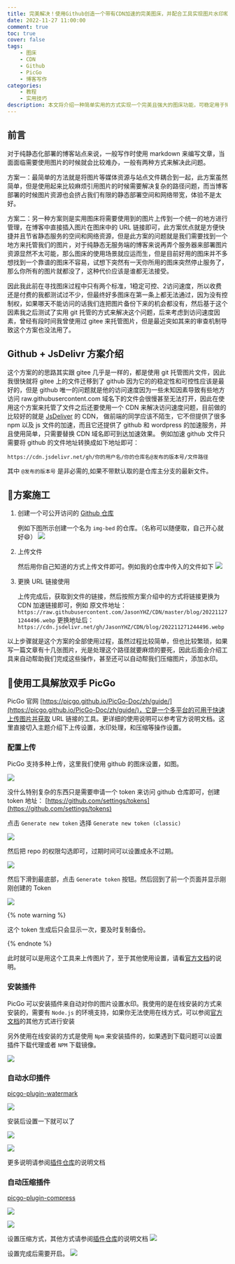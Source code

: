 ```yaml
---
title: 完美解决！使用Github创造一个带有CDN加速的完美图床，并配合工具实现图片水印和压缩
date: 2022-11-27 11:00:00
comment: true
toc: true
cover: false
tags:
    - 图床
    - CDN
    - Github
    - PicGo
    - 博客写作
categories:
    - 教程
    - 实用技巧
description: 本文将介绍一种简单实用的方式实现一个完美且强大的图床功能，可稳定用于博客写作等需求，并且针对博客场景还会介绍工具实现自动水印和图片压缩功能。
---
```


## 前言

对于纯静态化部署的博客站点来说，一般写作时使用 markdown 来编写文章，当面面临需要使用图片的时候就会比较难办，一般有两种方式来解决此问题。

方案一：最简单的方法就是将图片等媒体资源与站点文件耦合到一起，此方案虽然简单，但是使用起来比较麻烦引用图片的时候需要解决复杂的路径问题，而当博客部署的时候图片资源也会挤占我们有限的静态部署空间和网络带宽，体验不是太好。

方案二：另一种方案则是实用图床将需要使用到的图片上传到一个统一的地方进行管理，在博客中直接插入图片在图床中的 URL 链接即可，此方案优点就是方便快捷并且节省静态服务的空间和网络资源，但是此方案的问题就是我们需要找到一个地方来托管我们的图片，对于纯静态无服务端的博客来说再弄个服务器来部署图片资源显然不太可能，那么图床的使用场景就应运而生，但是目前好用的图床并不多想找到一个靠谱的图床不容易，试想下突然有一天你所用的图床突然停止服务了，那么你所有的图片就都没了，这种代价应该是谁都无法接受。

因此我此前在寻找图床过程中只有两个标准，1稳定可控、2访问速度，所以收费还是付费的我都测试过不少，但最终好多图床在第一条上都无法通过，因为没有控制权，如果哪天不能访问的话我们连把图片备份下来的机会都没有，然后基于这个因素我之后测试了实用 git 托管的方式来解决这个问题，后来考虑到访问速度因素，曾经有段时间我曾使用过 gitee 来托管图片，但是最近突如其来的审查机制导致这个方案也没法用了。

## Github + JsDelivr 方案介绍

这个方案的的思路其实跟 gitee 几乎是一样的，都是使用 git 托管图片文件，因此我很快就将 gitee 上的文件迁移到了 github 因为它的的稳定性和可控性应该是最好的，但是 github 唯一的问题就是他的访问速度因为一些未知因素导致有些地方访问 raw.githubusercontent.com 域名下的文件会很慢甚至无法打开，因此在使用这个方案来托管了文件之后还要使用一个 CDN 来解决访问速度问题，目前做的比较好的就是 [JsDeliver](https://www.jsdelivr.com/) 的 CDN， 做前端的同学应该不陌生，它不但提供了很多 npm 以及 js 文件的加速，而且它还提供了 github 和 wordpress 的加速服务，并且使用简单，只需要替换 CDN 域名即可到达加速效果。
例如加速 github 文件只需要将 github 的文件地址转换成如下地址即可：

`https://cdn.jsdelivr.net/gh/你的用户名/你的仓库名@发布的版本号/文件路径` 

其中 `@发布的版本号` 是非必需的,如果不带默认取的是仓库主分支的最新文件。

## 👷方案施工

1. 创建一个可公开访问的 [Github 仓库](https://github.com/new)
   
   例如下图所示创建一个名为 `img-bed` 的仓库。（名称可以随便取，自己开心就好😄）
   ![](https://cdn.jsdelivr.net/gh/JasonYHZ/CDN/blog/202211271241119.webp)

2. 上传文件

   然后用你自己知道的方式上传文件即可。例如我的仓库中传入的文件如下
   ![](https://cdn.jsdelivr.net/gh/JasonYHZ/CDN/blog/202211271244496.webp)

3. 更换 URL 链接使用
   
   上传完成后，获取到文件的链接，然后按照方案介绍中的方式将链接更换为 CDN 加速链接即可，例如
   原文件地址：`https://raw.githubusercontent.com/JasonYHZ/CDN/master/blog/202211271244496.webp`
   更换地址后：`https://cdn.jsdelivr.net/gh/JasonYHZ/CDN/blog/202211271244496.webp`

以上步骤就是这个方案的全部使用过程，虽然过程比较简单，但也比较繁琐，如果写一篇文章有十几张图片，光是处理这个路径就要麻烦的要死，因此后面会介绍工具来自动帮助我们完成这些操作，甚至还可以自动帮我们压缩图片，添加水印。

## 🔧使用工具解放双手 PicGo

PicGo 官网 [https://picgo.github.io/PicGo-Doc/zh/guide/](https://picgo.github.io/PicGo-Doc/zh/guide/)，它是一个多平台的可用于快速上传图片并获取 URL 链接的工具。更详细的使用说明可以参考官方说明文档。这里直接切入主题介绍下上传设置，水印处理，和压缩等操作设置。

### 配置上传

PicGo 支持多种上传，这里我们使用 github 的图床设置，如图。

![](https://cdn.jsdelivr.net/gh/JasonYHZ/CDN/blog/202211271302123.webp)

没什么特别复杂的东西只是需要申请一个 token 来访问 github 仓库即可，创建 token 地址： [https://github.com/settings/tokens](https://github.com/settings/tokens)

点击 `Generate new token` 选择 `Generate new token (classic)`

![](https://cdn.jsdelivr.net/gh/JasonYHZ/CDN/blog/202211271306480.webp)

然后把 repo 的权限勾选即可，过期时间可以设置成永不过期。

![](https://cdn.jsdelivr.net/gh/JasonYHZ/CDN/blog/202211271307555.webp)

然后下滑到最底部，点击 `Generate token` 按钮。然后回到了前一个页面并显示刚刚创建的 Token

![](https://cdn.jsdelivr.net/gh/JasonYHZ/CDN/blog/202211271310667.webp)

{% note warning %}

这个 token 生成后只会显示一次，要及时复制备份。

{% endnote %}

此时就可以是用这个工具来上传图片了，至于其他使用设置，请看[官方文档](https://picgo.github.io/PicGo-Doc/zh/guide/)的说明。


### 安装插件

PicGo 可以安装插件来自动对你的图片设置水印。我使用的是在线安装的方式来安装的，需要有 `Node.js` 的环境支持，如果你无法使用在线方式，可以参阅[官方文档](https://picgo.github.io/PicGo-Doc/zh/guide/)的其他方式进行安装

另外使用在线安装的方式是使用 `Npm` 来安装插件的，如果遇到下载问题可以设置插件下载代理或者 `NPM` 下载镜像。

![](https://cdn.jsdelivr.net/gh/JasonYHZ/CDN/blog/202211271316350.webp)

### 自动水印插件

[picgo-plugin-watermark](https://github.com/fhyoga/picgo-plugin-watermark)


![](https://cdn.jsdelivr.net/gh/JasonYHZ/CDN/blog/202211271318861.webp)

安装后设置一下就可以了

![](https://cdn.jsdelivr.net/gh/JasonYHZ/CDN/blog/202211271318077.webp)

![](https://cdn.jsdelivr.net/gh/JasonYHZ/CDN/blog/202211271319592.webp)

更多说明请参阅[插件仓库](https://github.com/fhyoga/picgo-plugin-watermark)的说明文档

### 自动压缩插件

[picgo-plugin-compress](https://github.com/JuZiSang/picgo-plugin-compress)

![](https://cdn.jsdelivr.net/gh/JasonYHZ/CDN/blog/202211271321483.webp)

![](https://cdn.jsdelivr.net/gh/JasonYHZ/CDN/blog/202211271321223.webp)

设置压缩方式，其他方式请参阅[插件仓库](https://github.com/JuZiSang/picgo-plugin-compress)的说明文档
![](https://cdn.jsdelivr.net/gh/JasonYHZ/CDN/blog/202211271322559.webp)

设置完成后需要开启。
![](https://cdn.jsdelivr.net/gh/JasonYHZ/CDN/blog/202211271321559.webp)

